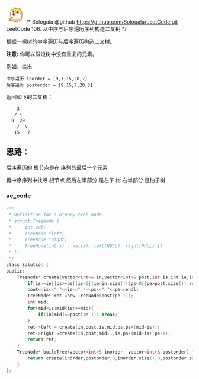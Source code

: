 ![](https://github.com/Sologala/SomeThings/blob/master/face.jpg?raw=true)
/*
    Sologala   @github    https://github.com/Sologala/LeetCode.git
    LeetCode   106. 从中序与后序遍历序列构造二叉树
*/

根据一棵树的中序遍历与后序遍历构造二叉树。

**注意:**
你可以假设树中没有重复的元素。

例如，给出

```
中序遍历 inorder = [9,3,15,20,7]
后序遍历 postorder = [9,15,7,20,3]
```

返回如下的二叉树：

```
    3
   / \
  9  20
    /  \
   15   7
```

## **思路：**

后序遍历的 根节点是在 序列的最后一个元素  

再中序序列中找寻 根节点 然后左半部分 是左子 树  右半部分 是柚子树

### **ac_code**

```c
/**
 * Definition for a binary tree node.
 * struct TreeNode {
 *     int val;
 *     TreeNode *left;
 *     TreeNode *right;
 *     TreeNode(int x) : val(x), left(NULL), right(NULL) {}
 * };
 */
class Solution {
public:
    TreeNode* create(vector<int>& in,vector<int>& post,int is,int ie,int ps,int pe){
        if(is>=ie||ps>=pe||is<0||ie>in.size()||ps<0||pe>post.size()) return NULL;
        cout<<is<<" "<<ie<<" "<<ps<<" "<<pe<<endl;
        TreeNode* ret =new TreeNode(post[pe-1]);
        int mid;
        for(mid=is;mid<ie;++mid){
            if(in[mid]==post[pe-1]) break;
        }
        ret->left = create(in,post,is,mid,ps,ps+(mid-is));
        ret->right =create(in,post,mid+1,ie,ps+(mid-is),pe-1);
        return ret;
    }
    TreeNode* buildTree(vector<int>& inorder, vector<int>& postorder) {
        return create(inorder,postorder,0,inorder.size(),0,postorder.size());
    }
};
```